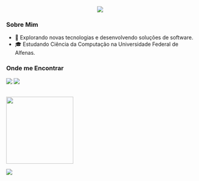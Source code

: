 <h1 align="center" style="color: pink;">
    <img src="https://readme-typing-svg.herokuapp.com/?font=Righteous&color=FF69B4&size=35&center=true&vCenter=true&width=600&height=70&duration=4000&lines=Olá,+me+chamo+Raissa+Nunes+Peret.;Seja+bem-vindo+ao+meu+perfil!" />
</h1>


### Sobre Mim
- 🤔 Explorando novas tecnologias e desenvolvendo soluções de software.
- 🎓 Estudando Ciência da Computação na Universidade Federal de Alfenas.

### Onde me Encontrar
<a href="https://instagram.com/raissayn" target="_blank"><img src="https://img.shields.io/badge/-Instagram-%23E4405F?style=for-the-badge&logo=instagram&logoColor=white" target="_blank"></a>
<a href="https://www.linkedin.com/in/raissa-nunes-179a86294" target="_blank"><img src="https://img.shields.io/badge/-LinkedIn-%230077B5?style=for-the-badge&logo=linkedin&logoColor=white" target="_blank">
</a> 

<br/>

<a href="https://github.com/raissayn" title="Profile">
  <img height="180em" src="https://github-readme-stats.vercel.app/api?username=raissayn&theme=dracula&show_icons=true" />
</a>

[![](https://visitcount.itsvg.in/api?id=raissayn&icon=5&color=6)](https://visitcount.itsvg.in)
